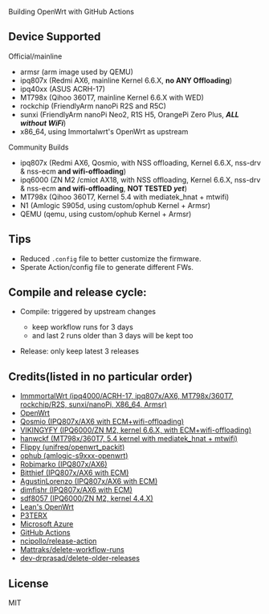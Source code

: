 Building OpenWrt with GitHub Actions

## Device Supported

Official/mainline
- armsr (arm image used by QEMU)
- ipq807x (Redmi AX6, mainline Kernel 6.6.X, **no ANY Offloading**)
- ipq40xx (ASUS ACRH-17)
- MT798x (Qihoo 360T7, mainline Kernel 6.6.X with WED)
- rockchip (FriendlyArm nanoPi R2S and R5C)
- sunxi (FriendlyArm nanoPi Neo2, R1S H5, OrangePi Zero Plus, ***ALL without WiFi***)
- x86_64, using Immortalwrt's OpenWrt as upstream

Community Builds
- ipq807x (Redmi AX6, Qosmio, with NSS offloading, Kernel 6.6.X, nss-drv & nss-ecm **and wifi-offloading**)
- ipq6000 (ZN M2 /cmiot AX18, with NSS offloading, Kernel 6.6.X, nss-drv & nss-ecm **and wifi-offloading**, **NOT TESTED _yet_**)
- MT798x (Qihoo 360T7, Kernel 5.4 with mediatek_hnat + mtwifi)
- N1 (Amlogic S905d, using custom/ophub Kernel + Armsr)
- QEMU (qemu, using custom/ophub Kernel + Armsr)


## Tips

- Reduced `.config` file to better customize the firmware.
- Sperate Action/config file to generate different FWs.


## Compile and release cycle:

- Compile: triggered by upstream changes
  - keep workflow runs for 3 days
  - and last 2 runs older than 3 days will be kept too

- Release: only keep latest 3 releases


## Credits(listed in no particular order)

- [ImmmortalWrt (ipq4000/ACRH-17, ipq807x/AX6, MT798x/360T7, rockchip/R2S, sunxi/nanoPi, X86_64, Armsr)](https://github.com/immortalwrt/immortalwrt)
- [OpenWrt](https://github.com/openwrt/openwrt)
- [Qosmio (IPQ807x/AX6 with ECM+wifi-offloading)](https://github.com/qosmio/openwrt-ipq/tree/qualcommax-6.x-nss-wifi)
- [VIKINGYFY (IPQ6000/ZN M2, kernel 6.6.X, with ECM+wifi-offloading)](https://github.com/VIKINGYFY/immortalwrt)
- [hanwckf (MT798x/360T7, 5.4 kernel with mediatek_hnat + mtwifi)](https://github.com/hanwckf/immortalwrt-mt798x)
- [Flippy (unifreq/openwrt_packit)](https://github.com/unifreq/openwrt_packit)
- [ophub (amlogic-s9xxx-openwrt)](https://github.com/ophub/amlogic-s9xxx-openwrt)
- [Robimarko (IPQ807x/AX6)](https://github.com/robimarko/openwrt/)
- [Bitthief (IPQ807x/AX6 with ECM)](https://github.com/bitthief/openwrt/)
- [AgustinLorenzo (IPQ807x/AX6 with ECM)](https://github.com/AgustinLorenzo/openwrt)
- [dimfishr (IPQ807x/AX6 with ECM)](https://github.com/dimfishr/openwrt/tree/qualcommax-6.x-nss-wifi)
- [sdf8057 (IPQ6000/ZN M2, kernel 4.4.X)](https://github.com/sdf8057/ipq6000)
- [Lean's OpenWrt](https://github.com/coolsnowwolf/lede)
- [P3TERX](https://github.com/P3TERX/Actions-OpenWrt)
- [Microsoft Azure](https://azure.microsoft.com)
- [GitHub Actions](https://github.com/features/actions)
- [ncipollo/release-action](https://github.com/ncipollo/release-action)
- [Mattraks/delete-workflow-runs](https://github.com/Mattraks/delete-workflow-runs)
- [dev-drprasad/delete-older-releases](https://github.com/dev-drprasad/delete-older-releases)



## License
MIT
